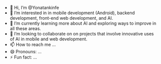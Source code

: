 - 👋 Hi, I’m @Yonatankinfe
- 👀 I’m interested in in mobile development (Android), backend development, front-end web development, and AI.
- 🌱 I’m currently learning more about AI and exploring ways to improve in all these areas.
- 💞️ I’m looking to collaborate on on projects that involve innovative uses of AI in mobile and web development.
- 📫 How to reach me ...
- 😄 Pronouns: ...
- ⚡ Fun fact: ...

<!---
Yonatankinfe/Yonatankinfe is a ✨ special ✨ repository because its `README.md` (this file) appears on your GitHub profile.
You can click the Preview link to take a look at your changes.
--->
